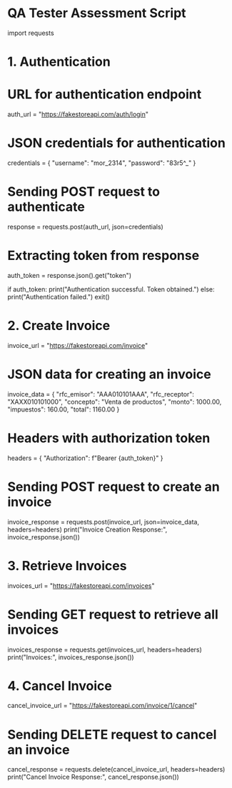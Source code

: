# QA Tester Assessment Script

import requests

# 1. Authentication
# URL for authentication endpoint
auth_url = "https://fakestoreapi.com/auth/login"

# JSON credentials for authentication
credentials = {
    "username": "mor_2314",
    "password": "83r5^_"
}

# Sending POST request to authenticate
response = requests.post(auth_url, json=credentials)

# Extracting token from response
auth_token = response.json().get("token")

if auth_token:
    print("Authentication successful. Token obtained.")
else:
    print("Authentication failed.")
    exit()

# 2. Create Invoice
invoice_url = "https://fakestoreapi.com/invoice"

# JSON data for creating an invoice
invoice_data = {
    "rfc_emisor": "AAA010101AAA",
    "rfc_receptor": "XAXX010101000",
    "concepto": "Venta de productos",
    "monto": 1000.00,
    "impuestos": 160.00,
    "total": 1160.00
}

# Headers with authorization token
headers = {
    "Authorization": f"Bearer {auth_token}"
}

# Sending POST request to create an invoice
invoice_response = requests.post(invoice_url, json=invoice_data, headers=headers)
print("Invoice Creation Response:", invoice_response.json())

# 3. Retrieve Invoices
invoices_url = "https://fakestoreapi.com/invoices"

# Sending GET request to retrieve all invoices
invoices_response = requests.get(invoices_url, headers=headers)
print("Invoices:", invoices_response.json())

# 4. Cancel Invoice
cancel_invoice_url = "https://fakestoreapi.com/invoice/1/cancel"

# Sending DELETE request to cancel an invoice
cancel_response = requests.delete(cancel_invoice_url, headers=headers)
print("Cancel Invoice Response:", cancel_response.json())
